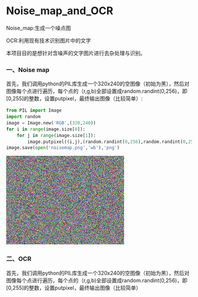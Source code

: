 # Noise_map_and_OCR

Noise_map:生成一个噪点图

OCR:利用现有技术识别图片中的文字

本项目目的是想针对含噪声的文字图片进行去杂处理与识别。

### 一、Noise map

首先，我们调用python的PIL库生成一个320x240的空图像（初始为黑），然后对图像每个点进行遍历，每个点的（r,g,b)全部设置成random.randint(0,256)，即\[0,255\]的整数，设置putpixel，最终输出图像（比较简单）:

```python
from PIL import Image
import random
image = Image.new('RGB',(320,240))
for i in range(image.size[0]):
    for j in range(image.size[1]):
        image.putpixel((i,j),(random.randint(0,256),random.randint(0,256),random.randint(0,256)))
image.save(open('noisemap.png','wb'),'png')
```

![noisemap](noisemap.png)

### 二、OCR

首先，我们调用python的PIL库生成一个320x240的空图像（初始为黑），然后对图像每个点进行遍历，每个点的（r,g,b)全部设置成random.randint(0,256)，即\[0,255\]的整数，设置putpixel，最终输出图像（比较简单）






